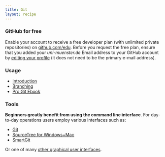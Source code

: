 ```yaml
---
title: Git
layout: recipe
---
```


### GitHub for free

Enable your account to receive a free developer plan (with unlimited private repositories) on [github.com/edu](https://github.com/edu).
Before you request the free plan, ensure that you added your *uni-muenster.de* Email address to your GitHub account by [editing your profile](https://github.com/settings/emails) (it does not need to be the primary e-mail address).

### Usage

* [Introduction](http://try.github.com/)
* [Branching](http://pcottle.github.com/learnGitBranching/)
* [Pro Git Ebook](http://git-scm.com/book)

### Tools

**Beginners greatly benefit from using the command line interface**.
For day-to-day operations users employ various interfaces such as:

* [Git](http://git-scm.com/)
* [SourceTree for Windows+Mac](http://www.sourcetreeapp.com/)
* [SmartGit](http://freecode.com/projects/smartgit)

Or one of many [other graphical user interfaces](http://git-scm.com/downloads/guis).
